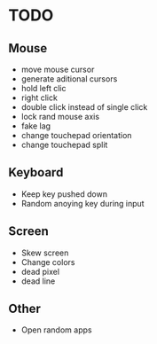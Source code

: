 # TODO
## Mouse
* move mouse cursor
* generate aditional cursors
* hold left clic
* right click
* double click instead of single click
* lock rand mouse axis
* fake lag
* change touchepad orientation
* change touchepad split

## Keyboard
* Keep key pushed down
* Random anoying key during input

## Screen
* Skew screen
* Change colors
* dead pixel
* dead line

## Other
* Open random apps
